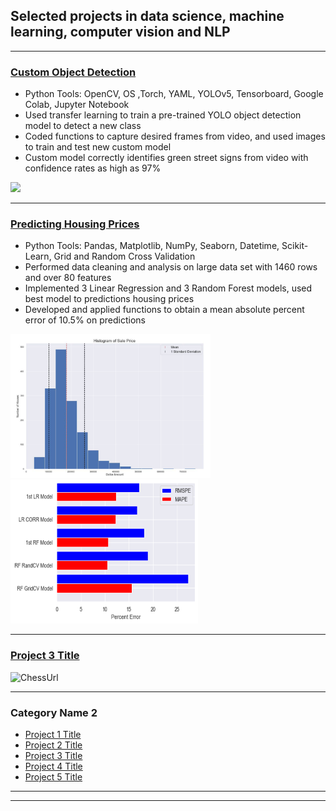 ## Selected projects in data science, machine learning, computer vision and NLP

---

### [Custom Object Detection](https://github.com/Patrick-Oline/Custom_Object_Detection)

- Python Tools: OpenCV, OS ,Torch, YAML, YOLOv5, Tensorboard, Google Colab, Jupyter Notebook
- Used transfer learning to train a pre-trained YOLO object detection model to detect a new class
- Coded functions to capture desired frames from video, and used images to train and test new custom model
- Custom model correctly identifies green street signs from video with confidence rates as high as 97%

<img src="images/ezgif-5-03b1f08f83.gif?raw=true">


---
### [Predicting Housing Prices](https://github.com/Patrick-Oline/Predicting_Housing_Prices/blob/main/Presentationt_Predicting_Housing_Prices.pdf)

- Python Tools: Pandas, Matplotlib, NumPy, Seaborn, Datetime, Scikit-Learn, Grid and Random Cross Validation
- Performed data cleaning and analysis on large data set with 1460 rows and over 80 features
- Implemented 3 Linear Regression and 3 Random Forest models, used best model to predictions housing prices
- Developed and applied functions to obtain a mean absolute percent error of 10.5% on predictions

<p float="left">
  <img src="https://github.com/Patrick-Oline/Predicting_Housing_Prices/blob/main/Histogram%20of%20Sale%20Price%202.png?raw=true" width="320" height="230">
  <img src="https://github.com/Patrick-Oline/Predicting_Housing_Prices/blob/main/Graphs/Screen%20Shot%202023-02-13%20at%203.33.36%20PM.png?raw=true" width="300" height="230">
</p>

---
### [Project 3 Title](http://example.com/)

![ChessUrl](https://upload.wikimedia.org/wikipedia/commons/7/71/ChessPawnSpecialMoves.gif "chess")


---

### Category Name 2

- [Project 1 Title](http://example.com/)
- [Project 2 Title](http://example.com/)
- [Project 3 Title](http://example.com/)
- [Project 4 Title](http://example.com/)
- [Project 5 Title](http://example.com/)

---




---
